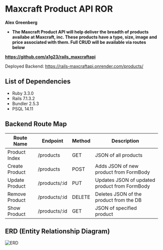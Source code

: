 # Maxcraft Product API ROR

**Alex Greenberg**

- **The Maxcraft Product API will help deliver the breadth of products availabe at Maxcraft, inc. These products have a type, size, image and price associated with them. Full CRUD will be available via routes below**

**https://github.com/a1g23/rails_maxcraftapi**

Deployed Backend: https://rails-maxcraftapi.onrender.com/products/


## List of Dependencies

- Ruby 3.3.0
- Rails 7.1.3.2
- Bundler 2.5.3
- PSQL 14.11

## Backend Route Map

| Route Name | Endpoint | Method | Description |
|------------|----------|--------|-------------|
| Product Index | /products    | GET    | JSON of all products |
| Create Product | /products   | POST    | Adds JSON of new product from FormBody |
| Update Product | /products/:id   | PUT    | Updates JSON of updated product from FormBody  |
| Remove Product | /products/:id   | DELETE    | Deletes JSON of the product from the DB |
| Show Product | /products/:id    | GET    | JSON of specified product |


## ERD (Entity Relationship Diagram)

![ERD](./Screenshot%202024-03-30%20at%2010.42.53 AM.png)
